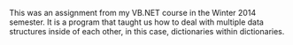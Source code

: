 This was an assignment from my VB.NET course in the Winter 2014 semester. It is a program that taught us how to deal with multiple data structures inside of each other, in this case, dictionaries within dictionaries.